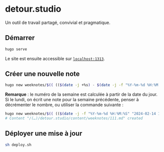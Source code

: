 # detour.studio

Un outil de travail partagé, convivial et pragmatique.


## Démarrer

```bash
hugo serve
```

Le site est ensuite accessible sur [`localhost:1313`](http://localhost:1313/).


## Créer une nouvelle note

```bash
hugo new weeknotes/$(( (($(date -j +%s) - $(date -j -f "%Y-%m-%d %H:%M:%S" "2020-01-01 08:00:00" +%s)) / 86400 / 7) +1 )).md
```

**Remarque** : le numéro de la semaine est calculée à partir de la date du jour. Si le lundi, on écrit une note pour la semaine précédente, penser à décrémenter le nombre, ou utiliser la commande suivante :

```bash
hugo new weeknotes/$(( (($(date -j -f "%Y-%m-%d %H:%M:%S" "2024-02-14 18:00:00" +%s) - $(date -j -f "%Y-%m-%d %H:%M:%S" "2020-01-01 08:00:00" +%s)) / 86400 / 7) +1 )).md
# Content "/(…)/detour.studio/content/weeknotes/111.md" created
```

## Déployer une mise à jour

```bash
sh deploy.sh
```

